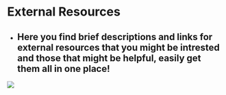 # External Resources
* ## Here you find brief descriptions and links for external resources that you might be intrested and those that might be helpful, easily get them all in one place!
![](https://nimdesign.com/wp-content/uploads/2018/02/easy-annual-reports.gif)
